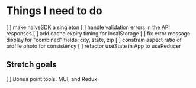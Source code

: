 # Things I need to do

  [ ] make naiveSDK a singleton
  [ ] handle validation errors in the API responses
  [ ] add cache expiry timing for localStorage
  [ ] fix error message display for "combined" fields: city, state, zip
  [ ] constrain aspect ratio of profile photo for consistency
  [ ] refactor useState in App to useReducer


## Stretch goals

  [ ] Bonus point tools: MUI, and Redux